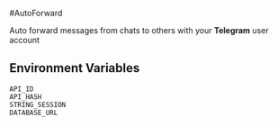 #AutoForward

Auto forward messages from chats to others with your **Telegram** user account

## Environment Variables

    API_ID
    API_HASH
    STRING_SESSION
    DATABASE_URL

